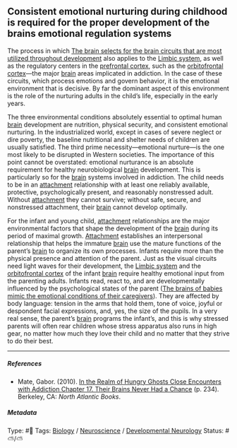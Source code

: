 ## Consistent emotional nurturing during childhood is required for the proper development of the brains emotional regulation systems

The process in which [The brain selects for the brain circuits that are most utilized throughout development](The%20brain%20selects%20for%20the%20brain%20circuits%20that%20are%20most%20utilized%20throughout%20development.md) also applies to the [Limbic system](Limbic%20system.md), as well as the regulatory centers in the [prefrontal cortex](Prefrontal%20cortex.md), such as the [orbitofrontal cortex](Orbitofrontal%20cortex.md)—the major [brain](Brain.md) areas implicated in addiction. In the case of these circuits, which process emotions and govern behavior, it is the emotional environment that is decisive. By far the dominant aspect of this environment is the role of the nurturing adults in the child’s life, especially in the early years.

The three environmental conditions absolutely essential to optimal human [brain](Brain.md) development are nutrition, physical security, and consistent emotional nurturing. In the industrialized world, except in cases of severe neglect or dire poverty, the baseline nutritional and shelter needs of children are usually satisfied. The third prime necessity—emotional nurture—is the one most likely to be disrupted in Western societies. The importance of this point cannot be overstated: emotional nurturance is an absolute requirement for healthy neurobiological [brain](Brain.md) development. This is particularly so for the [brain](Brain.md) systems involved in addiction. The child needs to be in an [attachment](Attachment.md) relationship with at least one reliably available, protective, psychologically present, and reasonably nonstressed adult. Without [attachment](Attachment.md) they cannot survive; without safe, secure, and nonstressed attachment, their [brain](Brain.md) cannot develop optimally.

For the infant and young child, [attachment](Attachment.md) relationships are the major environmental factors that shape the development of the [brain](Brain.md) during its period of maximal growth. [Attachment](Attachment.md) establishes an interpersonal relationship that helps the immature [brain](Brain.md) use the mature functions of the parent’s [brain](Brain.md) to organize its own processes. Infants require more than the physical presence and attention of the parent. Just as the visual circuits need light waves for their development, the [Limbic system](Limbic%20system.md) and the [orbitofrontal cortex](Orbitofrontal%20cortex.md) of the infant [brain](Brain.md) require healthy emotional input from the parenting adults. Infants read, react to, and are developmentally influenced by the psychological states of the parent ([The brains of babies mimic the emotional conditions of their caregivers](The%20brains%20of%20babies%20mimic%20the%20emotional%20conditions%20of%20their%20caregivers.md)). They are affected by body language: tension in the arms that hold them, tone of voice, joyful or despondent facial expressions, and, yes, the size of the pupils. In a very real sense, the parent’s [brain](Brain.md) programs the infant’s, and this is why stressed parents will often rear children whose stress apparatus also runs in high gear, no matter how much they love their child and no matter that they strive to do their best.

---

##### References

* Mate, Gabor. (2010). [In the Realm of Hungry Ghosts Close Encounters with Addiction Chapter 17. Their Brains Never Had a Chance](In%20the%20Realm%20of%20Hungry%20Ghosts%20Close%20Encounters%20with%20Addiction%20Chapter%2017.%20Their%20Brains%20Never%20Had%20a%20Chance.md) (p. 234). Berkeley, CA: *North Atlantic Books*.

##### Metadata

Type: #🔴 
Tags: [Biology]() / [Neuroscience](Neuroscience.md) / [Developmental Neurology](Developmental%20Neurology.md) 
Status: #⛅️/⛅️
